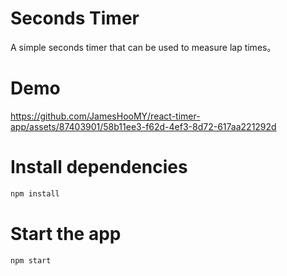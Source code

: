 # Seconds Timer
A simple seconds timer that can be used to measure lap times。

# Demo
https://github.com/JamesHooMY/react-timer-app/assets/87403901/58b11ee3-f62d-4ef3-8d72-617aa221292d


# Install dependencies
```bash
npm install
```

# Start the app
```bash
npm start
```


